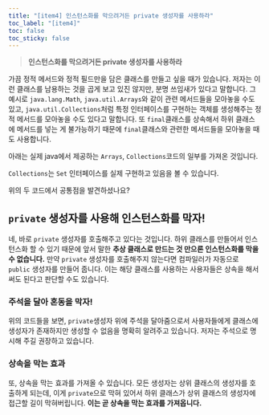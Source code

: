 ```yaml
---
title: "[item4] 인스턴스화를 막으려거든 private 생성자를 사용하라"
toc_label: "[item4]"
toc: false
toc_sticky: false
---
```


> **인스턴스화를 막으려거든 private 생성자를 사용하라**

가끔 정적 메서드와 정적 필드만을 담은 클래스를 만들고 싶을 때가 있습니다. 저자는 이런 클래스를 남용하는 것을 곱게 보고 있진 않지만, 분명 쓰임새가 있다고 말합니다. 그 예시로 `java.lang.Math`, `java.util.Arrays`와 같이 관련 메서드들을 모아놓을 수도 있고, `java.util.Collections`처럼 특정 인터페이스를 구현하는 객체를 생성해주는 정적 메서드를 모아놓을 수도 있다고 말합니다. 또 `final`클래스를 상속해서 하위 클래스에 메서드를 넣는 게 불가능하기 때문에 `final`클래스와 관련한 메서드들을 모아놓을 때도 사용합니다.

아래는 실제 java에서 제공하는 `Arrays`, `Collections`코드의 일부를 가져온 것입니다.
<script src="https://gist.github.com/gusah009/2e3abe98fed314cd85ff09d7361681e6.js"></script>

<script src="https://gist.github.com/gusah009/a2907b6f43d54fdce59316a6cfc21709.js"></script>

`Collections`는 `Set` 인터페이스를 실제 구현하고 있음을 볼 수 있습니다.

위의 두 코드에서 공통점을 발견하셨나요?

## `private` 생성자를 사용해 인스턴스화를 막자!

네, 바로 `private` 생성자를 호출해주고 있다는 것입니다. 하위 클래스를 만들어서 인스턴스화 할 수 있기 때문에 앞서 말한 **추상 클래스로 만드는 것 만으론 인스턴스화를 막을 수 없습니다.** 만약 `private` 생성자를 호출해주지 않는다면 컴파일러가 자동으로 `public` 생성자를 만들어 줍니다. 이는 해당 클래스를 사용하는 사용자들은 상속을 해서 써도 된다고 판단할 수도 있습니다.

<script src="https://gist.github.com/gusah009/fd4babb7ea309c4f049156a3740942c4.js"></script>

### 주석을 달아 혼동을 막자!
위의 코드들을 보면, `private`생성자 위에 주석을 달아줌으로서 사용자들에게 클래스에 생성자가 존재하지만 생성할 수 없음을 명확히 알려주고 있습니다. 저자는 주석으로 명시해 주길 권장하고 있습니다.

### 상속을 막는 효과
또, 상속을 막는 효과를 가져올 수 있습니다. 모든 생성자는 상위 클래스의 생성자를 호출하게 되는데, 이게 `private`으로 막혀 있어서 하위 클래스가 상위 클래스의 생성자에 접근할 길이 막혀버립니다. **이는 곧 상속을 막는 효과를 가져옵니다.**
